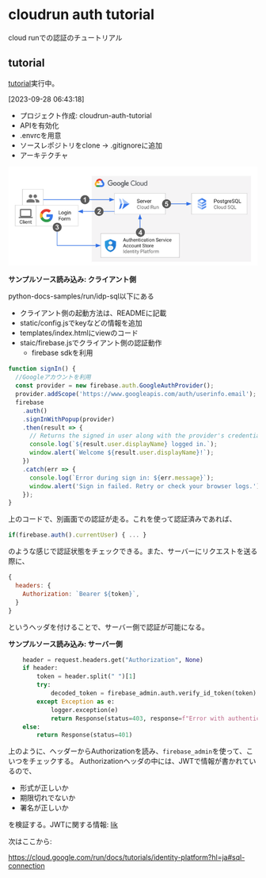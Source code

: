 # cloudrun auth tutorial

cloud runでの認証のチュートリアル

## tutorial

[tutorial][tutorial]実行中。

[2023-09-28 06:43:18]

- プロジェクト作成: cloudrun-auth-tutorial
- APIを有効化
- .envrcを用意
- ソースレポジトリをclone → .gitignoreに追加
- アーキテクチャ

![arch.png](./resources/arch.png)

**サンプルソース読み込み: クライアント側**

python-docs-samples/run/idp-sql以下にある

- クライアント側の起動方法は、READMEに記載
- static/config.jsでkeyなどの情報を追加
- templates/index.htmlにviewのコード
- staic/firebase.jsでクライアント側の認証動作
  - firebase sdkを利用

```javascript
function signIn() {
  //Googleアカウントを利用
  const provider = new firebase.auth.GoogleAuthProvider();
  provider.addScope('https://www.googleapis.com/auth/userinfo.email');
  firebase
    .auth()
    .signInWithPopup(provider)
    .then(result => {
      // Returns the signed in user along with the provider's credential
      console.log(`${result.user.displayName} logged in.`);
      window.alert(`Welcome ${result.user.displayName}!`);
    })
    .catch(err => {
      console.log(`Error during sign in: ${err.message}`);
      window.alert('Sign in failed. Retry or check your browser logs.');
    });
}
```

上のコードで、別画面での認証が走る。これを使って認証済みであれば、

```javascript
if(firebase.auth().currentUser) { ... }
```

のような感じで認証状態をチェックできる。また、サーバーにリクエストを送る際に、

```javascript
{
  headers: {
    Authorization: `Bearer ${token}`,
  }
}
```

というヘッダを付けることで、サーバー側で認証が可能になる。

**サンプルソース読み込み: サーバー側**

```python
    header = request.headers.get("Authorization", None)
    if header:
        token = header.split(" ")[1]
        try:
            decoded_token = firebase_admin.auth.verify_id_token(token)
        except Exception as e:
            logger.exception(e)
            return Response(status=403, response=f"Error with authentication: {e}")
    else:
        return Response(status=401)
```

上のように、ヘッダーからAuthorizationを読み、`firebase_admin`を使って、こいつをチェックする。
Authorizationヘッダの中には、JWTで情報が書かれているので、

- 形式が正しいか
- 期限切れでないか
- 署名が正しいか

を検証する。JWTに関する情報: [lik][jwt]

次はここから:

https://cloud.google.com/run/docs/tutorials/identity-platform?hl=ja#sql-connection

<!-- link -->
[tutorial]: https://cloud.google.com/run/docs/tutorials/identity-platform
[jwt]: https://developer.mamezou-tech.com/blogs/2022/12/08/jwt-auth/
